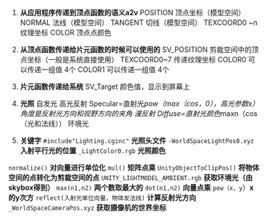 1. **从应用程序传递到顶点函数的语义a2v**
POSITION 顶点坐标（模型空间）
NORMAL 法线（模型空间）
TANGENT 切线（模型空间）
TEXCOORD0 ~n 纹理坐标
COLOR 顶点点颜色
2. **从顶点函数传递给片元函数的时候可以使用的**
SV_POSITION 剪裁空间中的顶点坐标（一般是系统直接使用）
TEXCOORD0~7 传递纹理坐标
COLOR0 可以传递一组值 4个
COLOR1 可以传递一组值 4个

3. **片元函数传递给系统**
SV_Target 颜色值，显示到屏幕上

4. **光照**
自发光
高光反射 Specular=直射光*pow（max（cos，0），高光参数x）角度是反射光方向和视野方向的夹角
漫反射 Diffuse=直射光颜色*maxn（cos（光和法线））
环境光
5. **关键字**
`#include"Lighting.cginc"` **光照头文件**
`-WorldSpaceLightPos0.xyz` **入射平行光的位置**
`_LightColor0.rgb` **光照颜色**

`normalize()` **对向量进行单位化**
`mul()` **矩阵点乘**
`UnityObjectToClipPos()` **将物体空间的点转化为剪裁空间的点**
`UNITY_LIGHTMODEL_AMBIENT.rgb` **获取环境光（由skybox得到）**
`max(n1,n2)` **两个数取最大的**
`dot(n1,n2)` **向量点乘**
`pow（x，y`）**x的y次方**
`reflect(入射光单位向量，物体发法线)` **计算反射光方向**
`_WorldSpaceCameraPos.xyz` **获取摄像机的世界坐标**